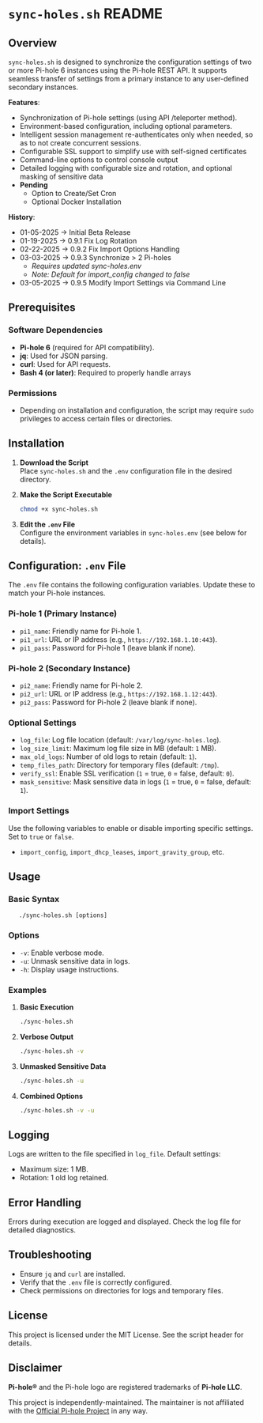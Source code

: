 # `sync-holes.sh` README

## Overview

`sync-holes.sh` is designed to synchronize the configuration settings of two or more Pi-hole 6 instances using the Pi-hole REST API. It supports seamless transfer of settings from a primary instance to any user-defined secondary instances.

**Features**:
- Synchronization of Pi-hole settings (using API /teleporter method).
- Environment-based configuration, including optional parameters.
- Intelligent session management re-authenticates only when needed, so as to not create concurrent sessions.
- Configurable SSL support to simplify use with self-signed certificates
- Command-line options to control console output
- Detailed logging with configurable size and rotation, and optional masking of sensitive data
- **Pending**
    - Option to Create/Set Cron
    - Optional Docker Installation
      
 **History**:
 - 01-05-2025 → Initial Beta Release
 - 01-19-2025 → 0.9.1 Fix Log Rotation
 - 02-22-2025 → 0.9.2 Fix Import Options Handling
 - 03-03-2025 → 0.9.3 Synchronize > 2 Pi-holes 
     - *Requires updated sync-holes.env*
     - *Note: Default for import_config changed to false*
 - 03-05-2025 → 0.9.5 Modify Import Settings via Command Line 

## Prerequisites

### Software Dependencies
- **Pi-hole 6** (required for API compatibility).
- **jq**: Used for JSON parsing.
- **curl**: Used for API requests.
- **Bash 4 (or later)**: Required to properly handle arrays 

### Permissions
- Depending on installation and configuration, the script may require `sudo` privileges to access certain files or directories.

## Installation

1. **Download the Script**  
   Place `sync-holes.sh` and the `.env` configuration file in the desired directory.

2. **Make the Script Executable**  
   ```bash
   chmod +x sync-holes.sh

3. **Edit the `.env` File**  
   Configure the environment variables in `sync-holes.env` (see below for details).

## Configuration: `.env` File

The `.env` file contains the following configuration variables. Update these to match your Pi-hole instances.

### Pi-hole 1 (Primary Instance)
- `pi1_name`: Friendly name for Pi-hole 1.
- `pi1_url`: URL or IP address (e.g., `https://192.168.1.10:443`).
- `pi1_pass`: Password for Pi-hole 1 (leave blank if none).

### Pi-hole 2 (Secondary Instance)
- `pi2_name`: Friendly name for Pi-hole 2.
- `pi2_url`: URL or IP address (e.g., `https://192.168.1.12:443`).
- `pi2_pass`: Password for Pi-hole 2 (leave blank if none).

### Optional Settings
- `log_file`: Log file location (default: `/var/log/sync-holes.log`).
- `log_size_limit`: Maximum log file size in MB (default: `1` MB).
- `max_old_logs`: Number of old logs to retain (default: `1`).
- `temp_files_path`: Directory for temporary files (default: `/tmp`).
- `verify_ssl`: Enable SSL verification (`1` = true, `0` = false, default: `0`).
- `mask_sensitive`: Mask sensitive data in logs (`1` = true, `0` = false, default: `1`).

### Import Settings
Use the following variables to enable or disable importing specific settings. Set to `true` or `false`.

- `import_config`, `import_dhcp_leases`, `import_gravity_group`, etc.

## Usage

### Basic Syntax    
       ./sync-holes.sh [options]

   
### Options
- `-v`: Enable verbose mode.
- `-u`: Unmask sensitive data in logs.
- `-h`: Display usage instructions.

### Examples
1. **Basic Execution**
   ```bash
   ./sync-holes.sh

2. **Verbose Output**
   ```bash
   ./sync-holes.sh -v

3. **Unmasked Sensitive Data**
   ```bash
   ./sync-holes.sh -u

4. **Combined Options**
   ```bash
   ./sync-holes.sh -v -u

## Logging

Logs are written to the file specified in `log_file`. Default settings:
- Maximum size: 1 MB.
- Rotation: 1 old log retained.

## Error Handling

Errors during execution are logged and displayed. Check the log file for detailed diagnostics.

## Troubleshooting

- Ensure `jq` and `curl` are installed.
- Verify that the `.env` file is correctly configured.
- Check permissions on directories for logs and temporary files.

## License

This project is licensed under the MIT License. See the script header for details.

## Disclaimer

**Pi-hole®**  and the Pi-hole logo are registered trademarks of **Pi-hole LLC**.

This project is independently-maintained. The maintainer is not affiliated with the [Official Pi-hole Project](https://github.com/pi-hole) in any way.







